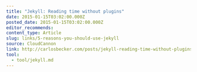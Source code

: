 ```yaml
---
title: "Jekyll: Reading time without plugins"
date: 2015-01-15T03:02:00.000Z
posted_date: 2015-01-15T03:02:00.000Z
editor_recommends:
content_type: Article
slug: links/5-reasons-you-should-use-jekyll
source: CloudCannon
link: http://carlosbecker.com/posts/jekyll-reading-time-without-plugins/
tool:
  - tool/jekyll.md
---
```





